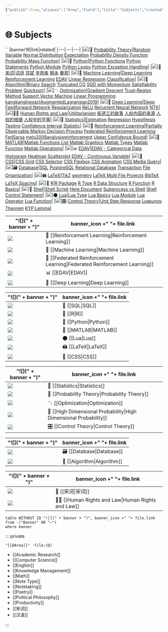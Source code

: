 ```yaml
---
{"publish":true,"aliases":["Area","Field"],"title":"Subjects","created":"2021-08-17T21:58:15","modified":"2023-08-15T14:57:02","cssclasses":["cards","cards-cover","cards-2-1","cards-cols-3","note-gallery"],"type":"index","dg-publish":true,"sup":["[[@]]"],"state":"done"}
---
```



# 🌐 Subjects
``
|banner19|link|related|
|---|---|---|
|![](https://raw.githubusercontent.com/zcysxy/Figurebed/master/img/Apstrakcija.jpg)|🎲 [Probability Theory](Probability%20Theory.md)|[Random Variable](Random%20Variable.md) [Normal Distribution](Normal%20Distribution.md) [Expectation](Expectation.md) [Probability Density Function](Probability%20Density%20Function.md) [Probability Mass Function](Probability%20Mass%20Function.md)|
|![](https://raw.githubusercontent.com/zcysxy/Figurebed/master/img/1059-333-After-Marc-Chagall-La-flute-enchan.jpeg)|🐍 [Python](Python.md)|[Python Functions](Python%20Functions.md) [Python Statements](Python%20Statements.md) [Python Module](Python%20Module.md) [Python Loops](Python%20Loops.md) [Python Exception Handling](Python%20Exception%20Handling.md)|
|![](https://raw.githubusercontent.com/zcysxy/Figurebed/master/img/%E5%8D%83%E9%87%8C%E6%B1%9F%E5%B1%B1%E5%9B%BE.jpeg)|🏮 [宋词](宋词.md)|[词选](词选.md) [苏轼](苏轼.md) [辛弃疾](辛弃疾.md) [柳永](柳永.md) [秦观](秦观.md)|
|![](https://www.guggenheim.org/wp-content/uploads/1923/01/37.262_ph_web-1.jpg)|🤖 [Machine Learning](Machine%20Learning.md)|[Deep Learning](Deep%20Learning.md) [Reinforcement Learning](Reinforcement%20Learning.md) [EDAV](EDAV.md) [Linear Regression](Linear%20Regression.md) [Classification](Classification.md)|
|![](https://raw.githubusercontent.com/zcysxy/Figurebed/master/img/FC671.jpg)|🧮 [Algorithm](Algorithm.md)|[Binary Search](Binary%20Search.md) [Truncated CG](Truncated%20CG.md) [SGD with Momentum](SGD%20with%20Momentum.md) [Satisfiability Problem](Satisfiability%20Problem.md) [Quicksort](Quicksort.md)|
|![](https://raw.githubusercontent.com/zcysxy/Figurebed/master/img/2012_NYR_02595_0176_000\(rene_magritte_les_belles_realites074340\).jpeg)|〽️ [Optimization](Optimization.md)|[Gradient Descent](Gradient%20Descent.md) [Trust-Region Method](Trust-Region%20Method.md) [Support Vector Machine](Support%20Vector%20Machine.md) [Linear Programming](Linear%20Programming.md) [kangkangInexactAugmentedLagrangian2019](kangkangInexactAugmentedLagrangian2019.md)|
|![](https://i0.wp.com/coolhunting.com/wp-content/uploads/2018/12/quayola-promenade-02.png?w=2176&ssl=1)|🧠 [Deep Learning](Deep%20Learning.md)|[Deep Feedforward Network](Deep%20Feedforward%20Network.md) [Regularization](Regularization.md) [ReLU](ReLU.md) [Recurrent Neural Network](Recurrent%20Neural%20Network.md) [NTK](NTK.md)|
|![](https://static3.museoreinasofia.es/sites/default/files/obras/DE00050_0.jpg)|🧑‍⚖️ [Human Rights and Law](Human%20Rights%20and%20Law.md)|[Utilitarianism](Utilitarianism.md) [扳道工的故事](扳道工的故事.md) [人权内容的来源](人权内容的来源.md) [人权的根据](人权的根据.md) [人权中的平等](人权中的平等.md)|
|![](https://raw.githubusercontent.com/zcysxy/Figurebed/master/img/20231017221426.png)|🔮 [Statistics](Statistics.md)|[Estimation](Estimation.md) [Regression](Regression.md) [Hypothesis Testing](Hypothesis%20Testing.md) [Confidence Interval](Confidence%20Interval.md) [Statistic](Statistic.md)|
|![](https://raw.githubusercontent.com/zcysxy/Figurebed/master/img/SculptureFactory_Proserpina__Thumbnail.jpg)|🦾 [Reinforcement Learning](Reinforcement%20Learning.md)|[Partially Observable Markov Decision Process](Partially%20Observable%20Markov%20Decision%20Process.md) [Federated Reinforcement Learning](Federated%20Reinforcement%20Learning.md) [FedSarsa](FedSarsa.md) [melo2008analysisreinforcement](melo2008analysisreinforcement.md) [Upper Confidence Bound](Upper%20Confidence%20Bound.md)|
|![](https://raw.githubusercontent.com/zcysxy/Figurebed/master/img/McGee_Charles_SqAndThings_6X8_8232_master.png)|📐 [MATLAB](MATLAB.md)|[Matlab Functions List](Matlab%20Functions%20List.md) [Matlab Graphics](Matlab%20Graphics.md) [Matlab Types](Matlab%20Types.md) [Matlab Function](Matlab%20Function.md) [Matlab Operations](Matlab%20Operations.md)|
|![](https://raw.githubusercontent.com/zcysxy/Figurebed/master/img/C923056B-F009-441B-B0F4-AEA4099A941B.jpeg)|📊 [EDAV](EDAV.md)|[EDAV - Categorical Data](EDAV%20-%20Categorical%20Data.md) [Histogram](Histogram.md) [Heatmap](Heatmap.md) [Scatterplot](Scatterplot.md) [EDAV - Continuous Variable](EDAV%20-%20Continuous%20Variable.md)|
|![](https://raw.githubusercontent.com/zcysxy/Figurebed/master/img/Andy-Warhol-Marilyn-Monroe-1967.-portfolio-of-screenprints-on-paper-in-10-parts.-each-91.4-x-91.4-cm.webp)|💄 [CSS](CSS.md)|[CSS Grid](CSS%20Grid.md) [CSS Selector](CSS%20Selector.md) [CSS Flexbox](CSS%20Flexbox.md) [CSS Animation](CSS%20Animation.md) [CSS Media Query](CSS%20Media%20Query.md)|
|![](https://images.rawpixel.com/image_1300/czNmcy1wcml2YXRlL3Jhd3BpeGVsX2ltYWdlcy93ZWJzaXRlX2NvbnRlbnQvbHIvcGRmYW1vdXNhcnRpc3RzOC1wZGZhbW91c3BhaW50aW5nMTAxMDAwMS1pbWFnZV8zLmpwZw.jpg)|🗃️ [Database](Database.md)|[SQL](SQL.md) [PostgreSQL](PostgreSQL.md) [Relational Database](Relational%20Database.md) [Transaction](Transaction.md) [File Organization](File%20Organization.md)|
|![](https://images.archeus.com/production/A17-14-Riley-Fragment-4-black-and-white-screenprint-on-plexiglas.jpg?w=2400&h=2400&q=82&auto=format&fit=clip&dm=1683055254&s=d86ba5a7a17b4c4cfe7ff437dc59d040)|🖨️ [LaTeX](LaTeX.md)|[TikZ](TikZ.md) [geometry](geometry.md) [LaTeX Multi File Projects](LaTeX%20Multi%20File%20Projects.md) [BibTeX](BibTeX.md) [LaTeX Spacing](LaTeX%20Spacing.md)|
|![](https://raw.githubusercontent.com/zcysxy/Figurebed/master/img/20230731131736.png)|🌌 [R](R.md)|[R Package](R%20Package.md) [R Type](R%20Type.md) [R Data Structure](R%20Data%20Structure.md) [R Function](R%20Function.md) [R Basics](R%20Basics.md)|
|![](https://raw.githubusercontent.com/zcysxy/Figurebed/master/img/shell.png)|🐚 [Shell](Shell.md)|[Shell Script](Shell%20Script.md) [Here Document](Here%20Document.md) [Subprocess vs Shell](Subprocess%20vs%20Shell.md) [Shell Control Statement](Shell%20Control%20Statement.md)|
|![](https://i.pinimg.com/originals/80/5b/dd/805bdd389ff451cff523a73187e1af63.jpg)|🌑 [Lua](Lua.md)|[Lua Type](Lua%20Type.md) [Lua Basics](Lua%20Basics.md) [Lua Module](Lua%20Module.md) [Lua Operator](Lua%20Operator.md) [Lua Function](Lua%20Function.md)|
|![](https://freight.cargo.site/w/1280/q/94/i/deb4cfc484316c830b9436da53f4663dee88b1390a4b185ad10d2e4c0c112e46/tumblr_nrsl2eSN0s1s24xrxo1_1280.jpg)|🎛️ [Control Theory](Control%20Theory.md)|[Unit Step Response](Unit%20Step%20Response.md) [Lyapunov Theorem](Lyapunov%20Theorem.md) [KYP Lemma](KYP%20Lemma.md)|

| "![](" + banner + ")"                                                                                         | banner_icon +" "+ file.link                                                  |
| ------------------------------------------------------------------------------------------------------------- | ---------------------------------------------------------------------------- |
| ![](https://raw.githubusercontent.com/zcysxy/Figurebed/master/img/SculptureFactory_Proserpina__Thumbnail.jpg) | 🦾 [[Reinforcement Learning\|Reinforcement Learning]]                     |
| ![](https://www.guggenheim.org/wp-content/uploads/1923/01/37.262_ph_web-1.jpg)                                | 🤖 [[Machine Learning\|Machine Learning]]                                 |
| ![](https://raw.githubusercontent.com/zcysxy/Figurebed/master/img/frl-banner.png)                             | 🤝 [[Federated Reinforcement Learning\|Federated Reinforcement Learning]] |
| ![](https://raw.githubusercontent.com/zcysxy/Figurebed/master/img/C923056B-F009-441B-B0F4-AEA4099A941B.jpeg)  | 📊 [[EDAV\|EDAV]]                                                         |
| ![](https://i0.wp.com/coolhunting.com/wp-content/uploads/2018/12/quayola-promenade-02.png?w=2176&ssl=1)       | 🧠 [[Deep Learning\|Deep Learning]]                                       |


| "![](" + banner + ")"                                                                                                                                                                                    | banner_icon +" "+ file.link |
| -------------------------------------------------------------------------------------------------------------------------------------------------------------------------------------------------------- | --------------------------- |
| ![](https://www.illustrationhistory.org/images/uploads/Escher_6.jpg)                                                                                                                                     | 🔐 [[SQL\|SQL]]          |
| ![](https://raw.githubusercontent.com/zcysxy/Figurebed/master/img/20230731131736.png)                                                                                                                    | 🌌 [[R\|R]]              |
| ![](https://raw.githubusercontent.com/zcysxy/Figurebed/master/img/1059-333-After-Marc-Chagall-La-flute-enchan.jpeg)                                                                                      | 🐍 [[Python\|Python]]    |
| ![](https://raw.githubusercontent.com/zcysxy/Figurebed/master/img/McGee_Charles_SqAndThings_6X8_8232_master.png)                                                                                         | 📐 [[MATLAB\|MATLAB]]    |
| ![](https://i.pinimg.com/originals/80/5b/dd/805bdd389ff451cff523a73187e1af63.jpg)                                                                                                                        | 🌑 [[Lua\|Lua]]          |
| ![](https://images.archeus.com/production/A17-14-Riley-Fragment-4-black-and-white-screenprint-on-plexiglas.jpg?w=2400&h=2400&q=82&auto=format&fit=clip&dm=1683055254&s=d86ba5a7a17b4c4cfe7ff437dc59d040) | 🖨️ [[LaTeX\|LaTeX]]     |
| ![](https://raw.githubusercontent.com/zcysxy/Figurebed/master/img/Andy-Warhol-Marilyn-Monroe-1967.-portfolio-of-screenprints-on-paper-in-10-parts.-each-91.4-x-91.4-cm.webp)                             | 💄 [[CSS\|CSS]]          |


| "![](" + banner + ")"                                                                                                                                | banner_icon +" "+ file.link                                          |
| ---------------------------------------------------------------------------------------------------------------------------------------------------- | -------------------------------------------------------------------- |
| ![](https://raw.githubusercontent.com/zcysxy/Figurebed/master/img/20231017221426.png)                                                                | 🔮 [[Statistics\|Statistics]]                                     |
| ![](https://raw.githubusercontent.com/zcysxy/Figurebed/master/img/Apstrakcija.jpg)                                                                   | 🎲 [[Probability Theory\|Probability Theory]]                     |
| ![](https://raw.githubusercontent.com/zcysxy/Figurebed/master/img/2012_NYR_02595_0176_000(rene_magritte_les_belles_realites074340).jpeg)             | 〽️ [[Optimization\|Optimization]]                                 |
| ![](https://lh3.googleusercontent.com/Rs2iZI77DywOVUtFprm9d5SQqAy-76Q4stgKQ0xS5XO0oqcMfvXUvtoYbRi8txBI26i1L7-4alpYn0CXdnPUyEfaWtriHcNN1lTfZpY=s2500) | 🤹 [[High Dimensional Probability\|High Dimensional Probability]] |
| ![](https://freight.cargo.site/w/1280/q/94/i/deb4cfc484316c830b9436da53f4663dee88b1390a4b185ad10d2e4c0c112e46/tumblr_nrsl2eSN0s1s24xrxo1_1280.jpg)   | 🎛️ [[Control Theory\|Control Theory]]                            |


| "![](" + banner + ")"                                                                                                                                                                  | banner_icon +" "+ file.link    |
| -------------------------------------------------------------------------------------------------------------------------------------------------------------------------------------- | ------------------------------ |
| ![](https://images.rawpixel.com/image_1300/czNmcy1wcml2YXRlL3Jhd3BpeGVsX2ltYWdlcy93ZWJzaXRlX2NvbnRlbnQvbHIvcGRmYW1vdXNhcnRpc3RzOC1wZGZhbW91c3BhaW50aW5nMTAxMDAwMS1pbWFnZV8zLmpwZw.jpg) | 🗃️ [[Database\|Database]]  |
| ![](https://raw.githubusercontent.com/zcysxy/Figurebed/master/img/FC671.jpg)                                                                                                           | 🧮 [[Algorithm\|Algorithm]] |


| "![](" + banner + ")"                                                                                                 | banner_icon +" "+ file.link                             |
| --------------------------------------------------------------------------------------------------------------------- | ------------------------------------------------------- |
| ![](https://raw.githubusercontent.com/zcysxy/Figurebed/master/img/%E5%8D%83%E9%87%8C%E6%B1%9F%E5%B1%B1%E5%9B%BE.jpeg) | 🏮 [[宋词\|宋词]]                                        |
| ![](https://static3.museoreinasofia.es/sites/default/files/obras/DE00050_0.jpg)                                       | 🧑‍⚖️ [[Human Rights and Law\|Human Rights and Law]] |


```dataview-hold
table WITHOUT ID "![](" + banner + ")", banner_icon +" "+ file.link
from -("Banner" OR "~")
where banner
```

::: private

```expander
"[[@Area]]" -file:(@)
```
* [[Academic Research]]
* [[Computer Science]]
* [[English]]
* [[Knowledge Management]]
* [[Math]]
* [[Note Type]]
* [[Notetaking]]
* [[Poetry]]
* [[Political Philosophy]]
* [[Productivity]]
* [[宋词]]
* [[汉语]]
<!-- expand end -->

:::
